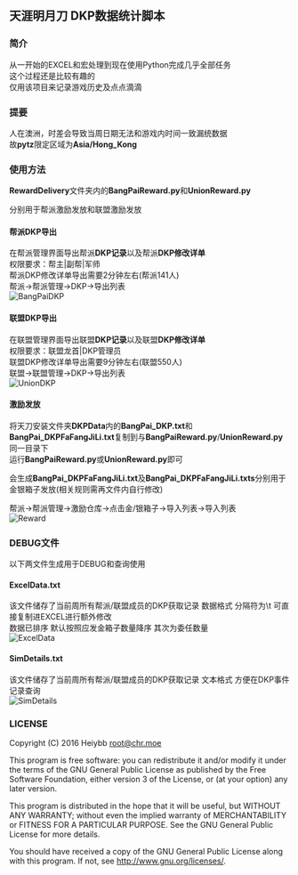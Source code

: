 ## 天涯明月刀 DKP数据统计脚本

### 简介
从一开始的EXCEL和宏处理到现在使用Python完成几乎全部任务  
这个过程还是比较有趣的  
仅用该项目来记录游戏历史及点点滴滴

### 提要

人在澳洲，时差会导致当周日期无法和游戏内时间一致漏统数据  
故**pytz**限定区域为**Asia/Hong_Kong**

### 使用方法

**RewardDelivery**文件夹内的**BangPaiReward.py**和**UnionReward.py**  

分别用于帮派激励发放和联盟激励发放  

#### 帮派DKP导出

在帮派管理界面导出帮派**DKP记录**以及帮派**DKP修改详单**  
权限要求：帮主|副帮|军师  
帮派DKP修改详单导出需要2分钟左右(帮派141人)  
帮派->帮派管理->DKP->导出列表  
![BangPaiDKP](https://raw.githubusercontent.com/heiybb/wuxia-union/master/demopic/BangPaiDKP.png)



#### 联盟DKP导出

在联盟管理界面导出联盟**DKP记录**以及联盟**DKP修改详单**  
权限要求：联盟龙首|DKP管理员  
联盟DKP修改详单导出需要9分钟左右(联盟550人)  
联盟->联盟管理->DKP->导出列表  
![UnionDKP](https://raw.githubusercontent.com/heiybb/wuxia-union/master/demopic/UnionDKP.png)



#### 激励发放

将天刀安装文件夹**DKPData**内的**BangPai_DKP.txt**和**BangPai_DKPFaFangJiLi.txt**复制到与**BangPaiReward.py**/**UnionReward.py**同一目录下  
运行**BangPaiReward.py**或**UnionReward.py**即可  

会生成**BangPai_DKPFaFangJiLi.txt**及**BangPai_DKPFaFangJiLi.txts**分别用于金银箱子发放(相关规则需再文件内自行修改)  

帮派->帮派管理->激励仓库->点击金/银箱子->导入列表->导入列表  
![Reward](https://raw.githubusercontent.com/heiybb/wuxia-union/master/demopic/Reward.png)



### DEBUG文件

以下两文件生成用于DEBUG和查询使用  

#### ExcelData.txt

该文件储存了当前周所有帮派/联盟成员的DKP获取记录 数据格式 分隔符为\t 可直接复制进EXCEL进行额外修改  
数据已排序 默认按照应发金箱子数量降序 其次为委任数量  
![ExcelData](https://raw.githubusercontent.com/heiybb/wuxia-union/master/demopic/ExcelData.png)



#### SimDetails.txt

该文件储存了当前周所有帮派/联盟成员的DKP获取记录 文本格式 方便在DKP事件记录查询  
![SimDetails](https://raw.githubusercontent.com/heiybb/wuxia-union/master/demopic/SimDetails.png)



### LICENSE

Copyright (C) 2016 Heiybb <root@chr.moe>

This program is free software: you can redistribute it and/or modify
it under the terms of the GNU General Public License as published by
the Free Software Foundation, either version 3 of the License, or
(at your option) any later version.

This program is distributed in the hope that it will be useful,
but WITHOUT ANY WARRANTY; without even the implied warranty of
MERCHANTABILITY or FITNESS FOR A PARTICULAR PURPOSE.  See the
GNU General Public License for more details.

You should have received a copy of the GNU General Public License along with this program. If not, see <http://www.gnu.org/licenses/>.
